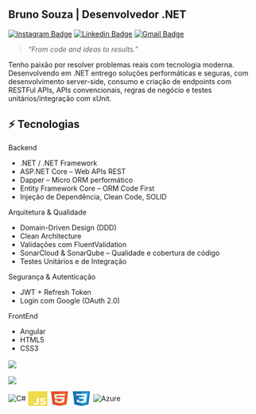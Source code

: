  ## Bruno Souza | Desenvolvedor .NET

<div 

[![Instagram Badge](https://img.shields.io/badge/-Instagram-C13584?style=flat-square&labelColor=C13584&logo=instagram&logoColor=white&link=https://www.instagram.com/brunopsouza_/)](https://www.instagram.com/brunopsouza_/)
[![Linkedin Badge](https://img.shields.io/badge/-LinkedIn-blue?style=flat-square&logo=LinkedIn&logoColor=white&link=https://www.linkedin.com/in/brunocpsouza/)](https://www.linkedin.com/in/brunocpsouza/)
[![Gmail Badge](https://img.shields.io/badge/-brunocarlos.souza@outlook.com-6A5ACD?style=flat-square&logo=Gmail&logoColor=white&link=mailto:brunocarlos.p.souza@gmail.com)](mailto:brunocarlos.p.souza@gmail.com)

> _“From code and ideas to results.”_

Tenho paixão por resolver problemas reais com tecnologia moderna. Desenvolvendo em .NET entrego soluções performáticas e seguras, com desenvolvimento server-side, consumo e criação de endpoints com RESTFul APIs, APIs convencionais, regras de negócio e testes unitários/integração com xUnit.

## ⚡ Tecnologias

 Backend
- .NET / .NET Framework
- ASP.NET Core – Web APIs REST
- Dapper – Micro ORM performático
- Entity Framework Core – ORM Code First
- Injeção de Dependência, Clean Code, SOLID

Arquitetura & Qualidade
- Domain-Driven Design (DDD)
- Clean Architecture
- Validações com FluentValidation
- SonarCloud & SonarQube – Qualidade e cobertura de código
- Testes Unitários e de Integração

Segurança & Autenticação
- JWT + Refresh Token
- Login com Google (OAuth 2.0)

FrontEnd
- Angular
- HTML5
- CSS3

</div>

<p align="justify">
  <img align="center" src="https://github-readme-stats.vercel.app/api?username=brunopsouz&show_icons=true&count_private=true&theme=algolia" />
</p>
<p>
  <img align="center" src="https://github-readme-stats.vercel.app/api/top-langs/?username=brunopsouz&layout=compact&theme=algolia" />
</p>


 <div style="flex-basis: 48%;">
    <img align="center" alt="C#" height="30" width="40" src="https://cdn.jsdelivr.net/gh/devicons/devicon@latest/icons/csharp/csharp-original.svg">
    <img align="center" alt="Js" height="30" width="40" src="https://raw.githubusercontent.com/devicons/devicon/master/icons/javascript/javascript-plain.svg">
    <img align="center" alt="HTML" height="30" width="40" src="https://raw.githubusercontent.com/devicons/devicon/master/icons/html5/html5-original.svg">
    <img align="center" alt="CSS" height="30" width="40" src="https://raw.githubusercontent.com/devicons/devicon/master/icons/css3/css3-original.svg">
    <img align="center" alt="Azure" height="30" width="40" src="https://cdn.jsdelivr.net/gh/devicons/devicon@latest/icons/azuredevops/azuredevops-original.svg">
  </div>

  ##
   
          
